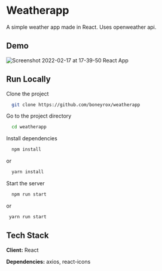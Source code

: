 
# Weatherapp
 A simple weather app made in React. Uses openweather api.
 


## Demo
![Screenshot 2022-02-17 at 17-39-50 React App](https://user-images.githubusercontent.com/10794019/154796963-5938390a-ab07-454e-8423-6b0ff42843cd.png)



## Run Locally

Clone the project

```bash
  git clone https://github.com/boneyrox/weatherapp
```

Go to the project directory

```bash
  cd weatherapp
```

Install dependencies

```bash
  npm install
```
or
```bash
  yarn install
```

Start the server

```bash
  npm run start
```
or

 ```bash
  yarn run start
```


## Tech Stack

**Client:** React

**Dependencies:** axios, react-icons


